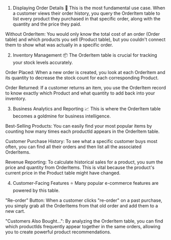 1. Displaying Order Details 🧾
This is the most fundamental use case. When a customer views their order history, you query the OrderItem table to list every product they purchased in that specific order, along with the quantity and the price they paid.

Without OrderItem: You would only know the total cost of an order (Order table) and which products you sell (Product table), but you couldn't connect them to show what was actually in a specific order.

2. Inventory Management 📦
The OrderItem table is crucial for tracking your stock levels accurately.

Order Placed: When a new order is created, you look at each OrderItem and its quantity to decrease the stock count for each corresponding Product.

Order Returned: If a customer returns an item, you use the OrderItem record to know exactly which Product and what quantity to add back into your inventory.

3. Business Analytics and Reporting 📈
This is where the OrderItem table becomes a goldmine for business intelligence.

Best-Selling Products: You can easily find your most popular items by counting how many times each productId appears in the OrderItem table.

Customer Purchase History: To see what a specific customer buys most often, you can find all their orders and then list all the associated OrderItems.

Revenue Reporting: To calculate historical sales for a product, you sum the price and quantity from OrderItems. This is vital because the product's current price in the Product table might have changed.

4. Customer-Facing Features ⭐
Many popular e-commerce features are powered by this table.

"Re-order" Button: When a customer clicks "re-order" on a past purchase, you simply grab all the OrderItems from that old order and add them to a new cart.

"Customers Also Bought...": By analyzing the OrderItem table, you can find which productIds frequently appear together in the same orders, allowing you to create powerful product recommendations.